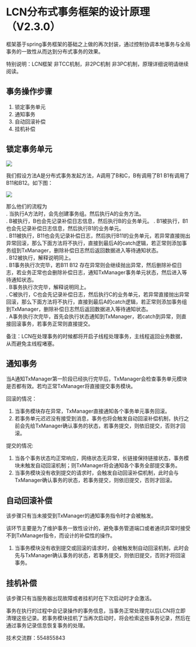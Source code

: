 # LCN分布式事务框架的设计原理 （V2.3.0）

框架基于spring事务框架的基础之上做的再次封装，通过控制协调本地事务与全局事务的一致性从而达到分布式事务的效果。

特别说明：LCN框架 非TCC机制，非2PC机制 非3PC机制，原理详细说明请继续阅读。

## 事务操作步骤

1. 锁定事务单元
2. 通知事务
3. 自动回滚补偿
4. 挂机补偿


## 锁定事务单元

![ ](readme/锁定阶段.png)

我们假设方法A是分布式事务发起方法，A调用了B和C，B有调用了B1 B1有调用了B11和B12。如下图：

![ ](readme/分布式事务原理.png)

那么他们的流程为  
. 当执行A方法时，会先创建事务组。然后执行A的业务方法。  
. B被执行，B也会先记录补偿日志信息，然后执行B的业务单元。
. B1被执行，B1也会先记录补偿日志信息，然后执行B1的业务单元。   
. B11被执行，B11也会先记录补偿日志，然后执行B11的业务单元，若异常直接抛出异常回滚，那么下面方法将不执行，直接到最后A的catch逻辑，若正常则添加事务组到TxManager，删除补偿日志然后返回数据进入等待通知状态。   
. B12被执行，解释说明同上。   
. B1事务执行次完毕，若B11 B12 存在异常则会继续抛出异常，然后删除补偿日志，若业务正常也会删除补偿日志，通知TxManager事务单元状态，然后进入等待通知状态。  
. B事务执行次完毕，解释说明同上。  
. C被执行，C也会先记录补偿日志，然后执行C的业务单元，若异常直接抛出异常回滚，那么下面方法将不执行，直接到最后A的catch逻辑，若正常则添加事务组到TxManager，删除补偿日志然后返回数据进入等待通知状态。  
. A事务执行次完毕，首先会执行状态通知到TxManager，若catch到异常，则直接回滚事务，若事务正常则直接提交。   

备注：LCN在处理事务的时候都将开启子线程处理事务，主线程返回业务数据，从而避免主线程堵塞。

## 通知事务

当A通知TxManager第一阶段已经执行完毕后，TxManager会检查事务单元模块是否都有效。若均正常TxManager将直接提交事务模块。

回滚的情况：
1. 当事务模块存在异常，TxManager直接通知各个事务单元事务回滚。
2. 若事务单元迟迟没有接受到消息，事务也将会触发自动回滚补偿机制，执行之前会先给TxManager确认事务的状态，若事务提交，则依旧提交，否则才回滚。

提交的情况:

1. 当各个事务状态均正常响应，网络状态无异常，长链接保持链接状态，事务模块未触发自动回滚机制；则TxManager将会通知各个事务全部提交事务。
2. 当事务模块没有收到提交的请求时，会触发自动回滚补偿机制，此时会与TxManager确认事务的状态，若事务提交，则依旧提交，否则才回滚。


## 自动回滚补偿

该步骤只有当未接受到TxManager的通知事务指令时才会被触发。

该环节主要是为了维护事务一致性设计的，避免事务管道端口或者通讯异常时接受不到TxManager指令，而设计的补偿性的操作。

1. 当事务模块没有收到提交或回滚的请求时，会被触发制自动回滚机制，此时会先与TxManager确认事务的状态，若事务提交，则依旧提交，否则才将回滚事务。


## 挂机补偿

该步骤只有当服务器出现故障或者挂机时在下次启动时才会激活。

事务在执行的过程中会记录操作的事务信息，当事务正常处理完以后LCN将立即清理这些记录。若事务模块挂机了当再次启动时，将会检索这些事务记录，然后在通过事务记录信息恢复事务的处理。



技术交流群：554855843